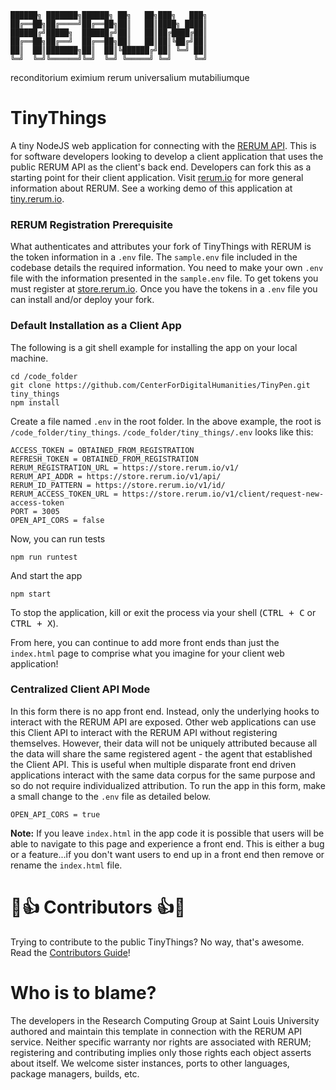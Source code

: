 ```
██████╗ ███████╗██████╗ ██╗   ██╗███╗   ███╗
██╔══██╗██╔════╝██╔══██╗██║   ██║████╗ ████║
██████╔╝█████╗  ██████╔╝██║   ██║██╔████╔██║
██╔══██╗██╔══╝  ██╔══██╗██║   ██║██║╚██╔╝██║
██║  ██║███████╗██║  ██║╚██████╔╝██║ ╚═╝ ██║
╚═╝  ╚═╝╚══════╝╚═╝  ╚═╝ ╚═════╝ ╚═╝     ╚═╝
```
reconditorium eximium rerum universalium mutabiliumque

# TinyThings
A tiny NodeJS web application for connecting with the [RERUM API](https://store.rerum.io/v1/API.html).  This is for software developers looking to develop a client application that uses the public RERUM API as the client's back end.  Developers can fork this as a starting point for their client application.  Visit [rerum.io](https://rerum.io) for more general information about RERUM. See a working demo of this application at [tiny.rerum.io](https://tiny.rerum.io/app).

### RERUM Registration Prerequisite
What authenticates and attributes your fork of TinyThings with RERUM is the token information in a `.env` file.  The `sample.env` file included in the codebase details the required information.  You need to make your own `.env` file with the information presented in the `sample.env` file.  To get tokens you must register at [store.rerum.io](https://store.rerum.io/v1).  Once you have the tokens in a `.env` file you can install and/or deploy your fork.

### Default Installation as a Client App
The following is a git shell example for installing the app on your local machine.

```shell
cd /code_folder
git clone https://github.com/CenterForDigitalHumanities/TinyPen.git tiny_things
npm install
```

Create a file named `.env` in the root folder.  In the above example, the root is `/code_folder/tiny_things`.  `/code_folder/tiny_things/.env` looks like this:

```shell
ACCESS_TOKEN = OBTAINED_FROM_REGISTRATION
REFRESH_TOKEN = OBTAINED_FROM_REGISTRATION
RERUM_REGISTRATION_URL = https://store.rerum.io/v1/
RERUM_API_ADDR = https://store.rerum.io/v1/api/
RERUM_ID_PATTERN = https://store.rerum.io/v1/id/
RERUM_ACCESS_TOKEN_URL = https://store.rerum.io/v1/client/request-new-access-token
PORT = 3005
OPEN_API_CORS = false
```

Now, you can run tests
```shell
npm run runtest
```

And start the app
```shell
npm start
```

To stop the application, kill or exit the process via your shell (<kbd>CTRL + C</kbd> or <kbd>CTRL + X</kbd>).

From here, you can continue to add more front ends than just the `index.html` page to comprise what you imagine for your client web application!

### Centralized Client API Mode
In this form there is no app front end.  Instead, only the underlying hooks to interact with the RERUM API are exposed.  Other web applications can use this Client API to interact with the RERUM API without registering themselves.  However, their data will not be uniquely attributed because all the data will share the same registered agent - the agent that established the Client API.  This is useful when multiple disparate front end driven applications interact with the same data corpus for the same purpose and so do not require individualized attribution.  To run the app in this form, make a small change to the `.env` file as detailed below.

```shell
OPEN_API_CORS = true
```

**Note:** If you leave `index.html` in the app code it is possible that users will be able to navigate to this page and experience a front end.  This is either a bug or a feature...if you don't want users to end up in a front end then remove or rename the `index.html` file.  

# 🌟👍 Contributors 👍🌟
Trying to contribute to the public TinyThings?  No way, that's awesome.  Read the [Contributors Guide](CONTRIBUTING.md)!

# Who is to blame?
The developers in the Research Computing Group at Saint Louis University authored and maintain this template in connection with the RERUM API service.
Neither specific warranty nor rights are associated with RERUM; registering and contributing implies only those rights 
each object asserts about itself. We welcome sister instances, ports to other languages, package managers, builds, etc.
